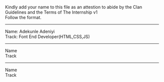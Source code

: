 Kindly add your name to this file as an attestion to abide by the Clan Guidelines and the Terms of The Internship v1
<br/> Follow the format.<br/> 
___
Name: Adekunle Adeniyi <br/>
Track: Font End Developer(HTML,CSS,JS)
___
Name <br/>
Track
___
Name <br/>
Track
